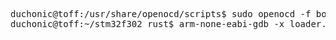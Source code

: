 
<pre>
duchonic@toff:/usr/share/openocd/scripts$ sudo openocd -f board/st_nucleo_f3.cfg
duchonic@toff:~/stm32f302_rust$ arm-none-eabi-gdb -x loader.gdb target/thumbv7m-none-eabi/release/app
</pre>
